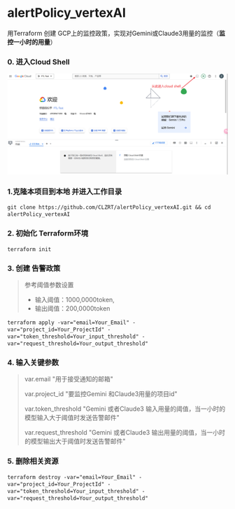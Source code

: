 # alertPolicy_vertexAI
用Terraform 创建 GCP上的监控政策，实现对Gemini或Claude3用量的监控（**监控一小时的用量**）

### 0. 进入Cloud Shell

![image-20241115150403151](image-20241115150403151.png)

### 1.克隆本项目到本地 并进入工作目录

```shell
git clone https://github.com/CLZRT/alertPolicy_vertexAI.git && cd alertPolicy_vertexAI
```

### 2. 初始化 Terraform环境 

```shell
terraform init
```

### 3. 创建 告警政策

> 参考阈值参数设置
>
> - 输入阈值：1000,0000token,
> - 输出阈值：200,0000token

```shell
terraform apply -var="email=Your_Email" -var="project_id=Your_ProjectId" -var="token_threshold=Your_input_threshold" -var="request_threshold=Your_output_threshold"
```

### 4. 输入关键参数

> var.email "用于接受通知的邮箱"
>
> var.project_id "要监控Gemini 和Claude3用量的项目id"
>
> var.token_threshold "Gemini 或者Claude3 输入用量的阈值，当一小时的模型输入大于阈值时发送告警邮件" 
>
> var.request_threshold "Gemini 或者Claude3 输出用量的阈值，当一小时的模型输出大于阈值时发送告警邮件" 

### 5. 删除相关资源

```shell
terraform destroy -var="email=Your_Email" -var="project_id=Your_ProjectId" -var="token_threshold=Your_input_threshold" -var="request_threshold=Your_output_threshold"
```

